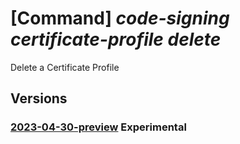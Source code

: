 # [Command] _code-signing certificate-profile delete_

Delete a Certificate Profile

## Versions

### [2023-04-30-preview](/Resources/mgmt-plane/L3N1YnNjcmlwdGlvbnMve30vcmVzb3VyY2Vncm91cHMve30vcHJvdmlkZXJzL21pY3Jvc29mdC5jb2Rlc2lnbmluZy9jb2Rlc2lnbmluZ2FjY291bnRzL3t9L2NlcnRpZmljYXRlcHJvZmlsZXMve30=/2023-04-30-preview.xml) **Experimental**

<!-- mgmt-plane /subscriptions/{}/resourcegroups/{}/providers/microsoft.codesigning/codesigningaccounts/{}/certificateprofiles/{} 2023-04-30-preview -->
